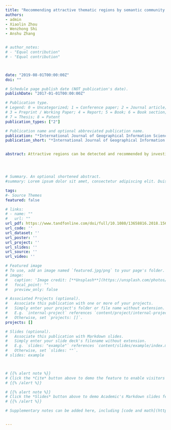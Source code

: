 ```yaml
---
title: "Recommending attractive thematic regions by semantic community detection with multi-sourced VGI data"
authors:
- admin
- Xiaolin Zhou
- Wenzhong Shi
- Anshu Zhang


# author_notes:
# - "Equal contribution"
# - "Equal contribution"



date: "2019-08-01T00:00:00Z"
doi: ""

# Schedule page publish date (NOT publication's date).
publishDate: "2017-01-01T00:00:00Z"

# Publication type.
# Legend: 0 = Uncategorized; 1 = Conference paper; 2 = Journal article;
# 3 = Preprint / Working Paper; 4 = Report; 5 = Book; 6 = Book section;
# 7 = Thesis; 8 = Patent
publication_types: ["2"]

# Publication name and optional abbreviated publication name.
publication: "*International Journal of Geographical Information Science*, 33(8): 1520-1544"
publication_short: "*International Journal of Geographical Information Science*, 33(8): 1520-1544"


abstract: Attractive regions can be detected and recommended by investigating users’ online footprints. However, social media data suffers from short noisy text and lack of a-priori knowledge, impeding the usefulness of traditional semantic modelling methods. Another challenge is the need for an effective strategy for the selection/recommendation of candidate regions. To address these challenges, we propose a comprehensive workflow which combines semantic and location information of social media data to recommend thematic urban regions to users with specific interests. This workflow is novel in:(1) developing a data-driven geographic topic modelling method which utilizes the co-occurrence patterns of self-explanatory semantic information to detect semantic communities; (2) proposing a new recommendation strategy with the consideration of region’s spatial scale. The workflow was implemented using a real-world dataset and evaluation conducted at three different levels:semantic representativeness, topic identification and recommendation desirability. The evaluation showed that the semantic communities detected were internally consistent and externally differentiable and that the recommended regions had a high degree of desirability. The work has demonstrated the effectiveness of self-explanatory semantic information for geographic topic modelling and highlighted the importance of including region spatial scale into the model for an effective region recommending strategy.




# Summary. An optional shortened abstract.
#summary: Lorem ipsum dolor sit amet, consectetur adipiscing elit. Duis posuere tellus ac convallis placerat. Proin tincidunt magna sed ex sollicitudin condimentum.

tags:
#- Source Themes
featured: false

# links:
# - name: ""
#   url: ""
url_pdf: https://www.tandfonline.com/doi/full/10.1080/13658816.2018.1563298
url_code: ''
url_dataset: ''
url_poster: ''
url_project: ''
url_slides: ''
url_source: ''
url_video: ''

# Featured image
# To use, add an image named `featured.jpg/png` to your page's folder. 
# image:
#   caption: 'Image credit: [**Unsplash**](https://unsplash.com/photos/jdD8gXaTZsc)'
#   focal_point: ""
#   preview_only: false

# Associated Projects (optional).
#   Associate this publication with one or more of your projects.
#   Simply enter your project's folder or file name without extension.
#   E.g. `internal-project` references `content/project/internal-project/index.md`.
#   Otherwise, set `projects: []`.
projects: []

# Slides (optional).
#   Associate this publication with Markdown slides.
#   Simply enter your slide deck's filename without extension.
#   E.g. `slides: "example"` references `content/slides/example/index.md`.
#   Otherwise, set `slides: ""`.
# slides: example



# {{% alert note %}}
# Click the *Cite* button above to demo the feature to enable visitors to import publication metadata into their reference management software.
# {{% /alert %}}

# {{% alert note %}}
# Click the *Slides* button above to demo Academic's Markdown slides feature.
# {{% /alert %}}

# Supplementary notes can be added here, including [code and math](https://sourcethemes.com/academic/docs/writing-markdown-latex/).


---
```



